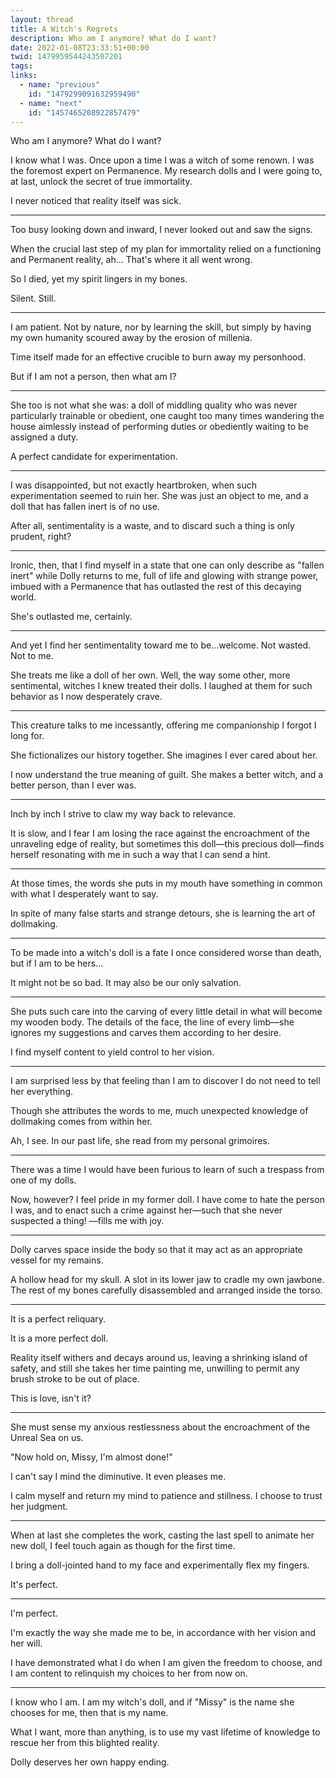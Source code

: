 ```yaml
---
layout: thread
title: A Witch's Regrets
description: Who am I anymore? What do I want?
date: 2022-01-08T23:33:51+00:00
twid: 1479959544243507201
tags:
links:
  - name: "previous"
    id: "1479299091632959490"
  - name: "next"
    id: "1457465208922857479"
---
```

<article class="thread">
<section class="tweet">
<p>Who am I anymore? What do I want?</p>
<p>I know what I was. Once upon a time I was a witch of some renown. I was the foremost expert on Permanence. My research dolls and I were going to, at last, unlock the secret of true immortality.</p>
<p>I never noticed that reality itself was sick.</p>
</section>
<hr class="tweet_sep">
<section class="tweet">
<p>Too busy looking down and inward, I never looked out and saw the signs.</p>
<p>When the crucial last step of my plan for immortality relied on a functioning and Permanent reality, ah... That's where it all went wrong.</p>
<p>So I died, yet my spirit lingers in my bones.</p>
<p>Silent. Still.</p>
</section>
<hr class="tweet_sep">
<section class="tweet">
<p>I am patient. Not by nature, nor by learning the skill, but simply by having my own humanity scoured away by the erosion of millenia.</p>
<p>Time itself made for an effective crucible to burn away my personhood.</p>
<p>But if I am not a person, then what am I?</p>
</section>
<hr class="tweet_sep">
<section class="tweet">
<p>She too is not what she was: a doll of middling quality who was never particularly trainable or obedient, one caught too many times wandering the house aimlessly instead of performing duties or obediently waiting to be assigned a duty.</p>
<p>A perfect candidate for experimentation.</p>
</section>
<hr class="tweet_sep">
<section class="tweet">
<p>I was disappointed, but not exactly heartbroken, when such experimentation seemed to ruin her. She was just an object to me, and a doll that has fallen inert is of no use.</p>
<p>After all, sentimentality is a waste, and to discard such a thing is only prudent, right?</p>
</section>
<hr class="tweet_sep">
<section class="tweet">
<p>Ironic, then, that I find myself in a state that one can only describe as  "fallen inert" while Dolly returns to me, full of life and glowing with strange power, imbued with a Permanence that has outlasted the rest of this decaying world.</p>
<p>She's outlasted me, certainly.</p>
</section>
<hr class="tweet_sep">
<section class="tweet">
<p>And yet I find her sentimentality toward me to be...welcome. Not wasted. Not to me.</p>
<p>She treats me like a doll of her own. Well, the way some other, more sentimental, witches I knew treated their dolls. I laughed at them for such behavior as I now desperately crave.</p>
</section>
<hr class="tweet_sep">
<section class="tweet">
<p>This creature talks to me incessantly, offering me companionship I forgot I long for.</p>
<p>She fictionalizes our history together. She imagines I ever cared about her.</p>
<p>I now understand the true meaning of guilt. She makes a better witch, and a better person, than I ever was.</p>
</section>
<hr class="tweet_sep">
<section class="tweet">
<p>Inch by inch I strive to claw my way back to relevance.</p>
<p>It is slow, and I fear I am losing the race against the encroachment of the unraveling edge of reality, but sometimes this doll—this precious doll—finds herself resonating with me in such a way that I can send a hint.</p>
</section>
<hr class="tweet_sep">
<section class="tweet">
<p>At those times, the words she puts in my mouth have something in common with what I desperately want to say.</p>
<p>In spite of many false starts and strange detours, she is learning the art of dollmaking.</p>
</section>
<hr class="tweet_sep">
<section class="tweet">
<p>To be made into a witch's doll is a fate I once considered worse than death, but if I am to be hers...</p>
<p>It might not be so bad. It may also be our only salvation.</p>
</section>
<hr class="tweet_sep">
<section class="tweet">
<p>She puts such care into the carving of every little detail in what will become my wooden body. The details of the face, the line of every limb—she ignores my suggestions and carves them according to her desire.</p>
<p>I find myself content to yield control to her vision.</p>
</section>
<hr class="tweet_sep">
<section class="tweet">
<p>I am surprised less by that feeling than I am to discover I do not need to tell her everything.</p>
<p>Though she attributes the words to me, much unexpected knowledge of dollmaking comes from within her.</p>
<p>Ah, I see. In our past life, she read from my personal grimoires.</p>
</section>
<hr class="tweet_sep">
<section class="tweet">
<p>There was a time I would have been furious to learn of such a trespass from one of my dolls.</p>
<p>Now, however? I feel pride in my former doll. I have come to hate the person I was, and to enact such a crime against her—such that she never suspected a thing! —fills me with joy.</p>
</section>
<hr class="tweet_sep">
<section class="tweet">
<p>Dolly carves space inside the body so that it may act as an appropriate vessel for my remains.</p>
<p>A hollow head for my skull. A slot in its lower jaw to cradle my own jawbone. The rest of my bones carefully disassembled and arranged inside the torso.</p>
</section>
<hr class="tweet_sep">
<section class="tweet">
<p>It is a perfect reliquary.</p>
<p>It is a more perfect doll.</p>
<p>Reality itself withers and decays around us, leaving a shrinking island of safety, and still she takes her time painting me, unwilling to permit any brush stroke to be out of place.</p>
<p>This is love, isn't it?</p>
</section>
<hr class="tweet_sep">
<section class="tweet">
<p>She must sense my anxious restlessness about the encroachment of the Unreal Sea on us.</p>
<p>"Now hold on, Missy, I'm almost done!"</p>
<p>I can't say I mind the diminutive. It even pleases me.</p>
<p>I calm myself and return my mind to patience and stillness. I choose to trust her judgment.</p>
</section>
<hr class="tweet_sep">
<section class="tweet">
<p>When at last she completes the work, casting the last spell to animate her new doll, I feel touch again as though for the first time.</p>
<p>I bring a doll-jointed hand to my face and experimentally flex my fingers.</p>
<p>It's perfect.</p>
</section>
<hr class="tweet_sep">
<section class="tweet">
<p>I'm perfect.</p>
<p>I'm exactly the way she made me to be, in accordance with her vision and her will.</p>
<p>I have demonstrated what I do when I am given the freedom to choose, and I am content to relinquish my choices to her from now on.</p>
</section>
<hr class="tweet_sep">
<section class="tweet">
<p>I know who I am. I am my witch's doll, and if "Missy" is the name she chooses for me, then that is my name. </p>
<p>What I want, more than anything, is to use my vast lifetime of knowledge to rescue her from this blighted reality.</p>
<p>Dolly deserves her own happy ending.</p>
</section>
</article>
